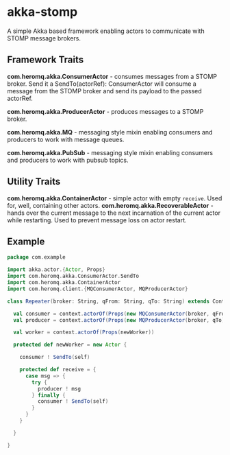 # akka-stomp
A simple Akka based framework enabling actors to communicate with STOMP message brokers.

## Framework Traits
**com.heromq.akka.ConsumerActor** - consumes messages from a STOMP broker. Send it a SendTo(actorRef):
ConsumerActor will consume a message from the STOMP broker and send its payload to the passed actorRef.

**com.heromq.akka.ProducerActor** - produces messages to a STOMP broker.

**com.heromq.akka.MQ** - messaging style mixin enabling consumers and producers to work with message queues.

**com.heromq.akka.PubSub** - messaging style mixin enabling consumers and producers to work with pubsub topics.

## Utility Traits
**com.heromq.akka.ContainerActor** - simple actor with empty `receive`. Used for, well, containing other actors.
**com.heromq.akka.RecoverableActor** - hands over the current message to the next incarnation of the current actor while restarting.
Used to prevent message loss on actor restart.

## Example
```scala
package com.example

import akka.actor.{Actor, Props}
import com.heromq.akka.ConsumerActor.SendTo
import com.heromq.akka.ContainerActor
import com.heromq.client.{MQConsumerActor, MQProducerActor}

class Repeater(broker: String, qFrom: String, qTo: String) extends ContainerActor {

  val consumer = context.actorOf(Props(new MQConsumerActor(broker, qFrom)))
  val producer = context.actorOf(Props(new MQProducerActor(broker, qTo)))

  val worker = context.actorOf(Props(newWorker))

  protected def newWorker = new Actor {

    consumer ! SendTo(self)

    protected def receive = {
      case msg => {
        try {
          producer ! msg
        } finally {
          consumer ! SendTo(self)
        }
      }
    }

  }

}
```
